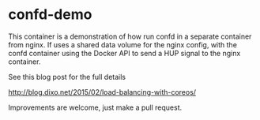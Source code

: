# confd-demo

This container is a demonstration of how run confd in
a separate container from nginx. If uses a shared
data volume for the nginx config, with the confd container
using the Docker API to send a HUP signal to the nginx
container.

See this blog post for the full details

http://blog.dixo.net/2015/02/load-balancing-with-coreos/

Improvements are welcome, just make a pull request.